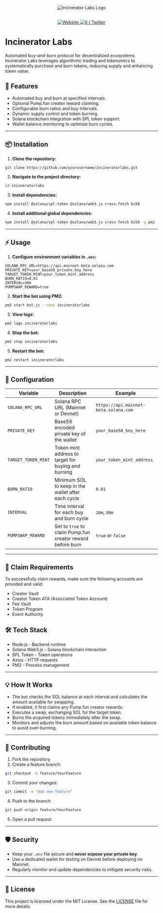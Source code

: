 <div align="center">
  <img src="https://incineratorlabs.xyz/128x.png" alt="Incinerator Labs Logo" />
</div>
<br>
<p align="center">
  <a href="https://incineratorlabs.xyz/">
    <img src="https://img.shields.io/badge/website-incineratorlabs.xyz-blue?style=flat-square" alt="Website" />
  </a>
  <a href="https://x.com/incineratorlabs">
    <img src="https://img.shields.io/badge/x-@incineratorlabs-black?style=flat-square&logo=twitter" alt="X / Twitter" />
  </a>
</p>



# Incinerator Labs

Automated buy-and-burn protocol for decentralized ecosystems. Incinerator Labs leverages algorithmic trading and tokenomics to systematically purchase and burn tokens, reducing supply and enhancing token value.

## 🚀 Features
- Automated buy and burn at specified intervals.
- Optional Pump.fun creator reward claiming.
- Configurable burn ratios and buy intervals.
- Dynamic supply control and token burning.
- Solana blockchain integration with SPL token support.
- Wallet balance monitoring to optimize burn cycles.

---

## 📦 Installation

1. **Clone the repository:**

```bash
git clone https://github.com/yourusername/incineratorlabs.git
```

2. **Navigate to the project directory:**

```bash
cd incineratorlabs
```

3. **Install dependencies:**

```bash
npm install @solana/spl-token @solana/web3.js cross-fetch bs58
```

4. **Install additional global dependencies:**

```bash
npm install @solana/spl-token @solana/web3.js cross-fetch bs58 -g pm2
```

---

## ⚡ Usage

1. **Configure environment variables in `.env`:**

```env
SOLANA_RPC_URL=https://api.mainnet-beta.solana.com
PRIVATE_KEY=your_base58_private_key_here
TARGET_TOKEN_MINT=your_token_mint_address
BURN_RATIO=0.01
INTERVAL=30m
PUMPSWAP_REWARD=true
```

2. **Start the bot using PM2:**

```bash
pm2 start bot.js --name incineratorlabs
```

3. **View logs:**

```bash
pm2 logs incineratorlabs
```

4. **Stop the bot:**

```bash
pm2 stop incineratorlabs
```

5. **Restart the bot:**

```bash
pm2 restart incineratorlabs
```

---

## 🔧 Configuration

| Variable           | Description                                                  | Example                                    |
|--------------------|--------------------------------------------------------------|--------------------------------------------|
| `SOLANA_RPC_URL`   | Solana RPC URL (Mainnet or Devnet)                          | `https://api.mainnet-beta.solana.com`     |
| `PRIVATE_KEY`      | Base58 encoded private key of the wallet                    | `your_base58_key_here`                     |
| `TARGET_TOKEN_MINT`| Token mint address to target for buying and burning        | `your_token_mint_address`                  |
| `BURN_RATIO`       | Minimum SOL to keep in the wallet after each cycle         | `0.01`                                     |
| `INTERVAL`         | Time interval for each buy and burn cycle                  | `10m`, `30m`                                 |
| `PUMPSWAP_REWARD`  | Set to `true` to claim Pump.fun creator reward before burn | `true` or `false`                          |

---
## 🔑 Claim Requirements
To successfully claim rewards, make sure the following accounts are provided and valid:
- Creator Vault
- Creator Token ATA (Associated Token Account)
- Fee Vault
- Token Program
- Event Authority

## 🛠️ Tech Stack
- Node.js - Backend runtime
- Solana Web3.js - Solana blockchain interaction
- SPL Token - Token operations
- Axios - HTTP requests
- PM2 - Process management

---

## 💡 How It Works
- The bot checks the SOL balance at each interval and calculates the amount available for swapping.
- If enabled, it first claims any Pump.fun creator rewards.
- Executes a swap, exchanging SOL for the target token.
- Burns the acquired tokens immediately after the swap.
- Monitors and adjusts the burn amount based on available token balance to avoid over-burning.

---

## 🤝 Contributing

1. Fork the repository
2. Create a feature branch:

```bash
git checkout -b feature/YourFeature
```

3. Commit your changes:

```bash
git commit -m "Add new feature"
```

4. Push to the branch:

```bash
git push origin feature/YourFeature
```

5. Open a pull request

---

## 🛡️ Security
- Keep your `.env` file secure and **never expose your private key**.
- Use a dedicated wallet for testing on Devnet before deploying on Mainnet.
- Regularly monitor and update dependencies to mitigate security risks.

---

## 📄 License

This project is licensed under the MIT License. See the [LICENSE](./LICENSE) file for more details.

